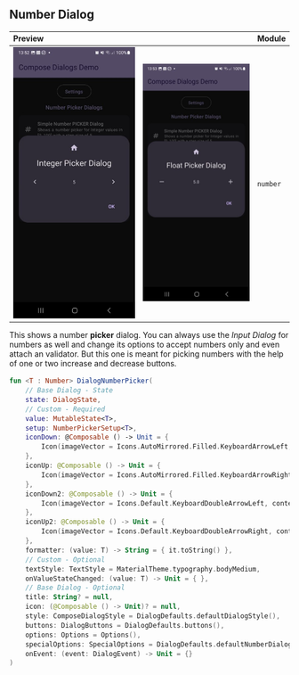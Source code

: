 ## Number Dialog

| Preview | | Module |
| :- | :- | :- |
| ![Preview](../screenshots/dark/demo_number1.jpg "Preview") | ![Preview](../screenshots/dark/demo_number3.jpg "Preview") | `number` |

This shows a number **picker** dialog. You can always use the *Input Dialog*  for numbers as well and change its options to accept numbers only and even attach an validator. But this one is meant for picking numbers with the help of one or two increase and decrease buttons.

```kotlin
fun <T : Number> DialogNumberPicker(
    // Base Dialog - State
    state: DialogState,
    // Custom - Required
    value: MutableState<T>,
    setup: NumberPickerSetup<T>,
    iconDown: @Composable () -> Unit = {
        Icon(imageVector = Icons.AutoMirrored.Filled.KeyboardArrowLeft, contentDescription = null)
    },
    iconUp: @Composable () -> Unit = {
        Icon(imageVector = Icons.AutoMirrored.Filled.KeyboardArrowRight, contentDescription = null)
    },
    iconDown2: @Composable () -> Unit = {
        Icon(imageVector = Icons.Default.KeyboardDoubleArrowLeft, contentDescription = null)
    },
    iconUp2: @Composable () -> Unit = {
        Icon(imageVector = Icons.Default.KeyboardDoubleArrowRight, contentDescription = null)
    },
    formatter: (value: T) -> String = { it.toString() },
    // Custom - Optional
    textStyle: TextStyle = MaterialTheme.typography.bodyMedium,
    onValueStateChanged: (value: T) -> Unit = { },
    // Base Dialog - Optional
    title: String? = null,
    icon: (@Composable () -> Unit)? = null,
    style: ComposeDialogStyle = DialogDefaults.defaultDialogStyle(),
    buttons: DialogButtons = DialogDefaults.buttons(),
    options: Options = Options(),
    specialOptions: SpecialOptions = DialogDefaults.defaultNumberDialogSpecialOptions(),
    onEvent: (event: DialogEvent) -> Unit = {}
)
```
